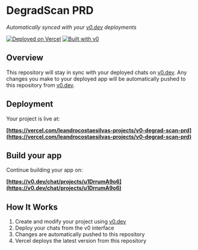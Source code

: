 # DegradScan PRD

*Automatically synced with your [v0.dev](https://v0.dev) deployments*

[![Deployed on Vercel](https://img.shields.io/badge/Deployed%20on-Vercel-black?style=for-the-badge&logo=vercel)](https://vercel.com/leandrocostaesilvas-projects/v0-degrad-scan-prd)
[![Built with v0](https://img.shields.io/badge/Built%20with-v0.dev-black?style=for-the-badge)](https://v0.dev/chat/projects/u1DrrumA9o6)

## Overview

This repository will stay in sync with your deployed chats on [v0.dev](https://v0.dev).
Any changes you make to your deployed app will be automatically pushed to this repository from [v0.dev](https://v0.dev).

## Deployment

Your project is live at:

**[https://vercel.com/leandrocostaesilvas-projects/v0-degrad-scan-prd](https://vercel.com/leandrocostaesilvas-projects/v0-degrad-scan-prd)**

## Build your app

Continue building your app on:

**[https://v0.dev/chat/projects/u1DrrumA9o6](https://v0.dev/chat/projects/u1DrrumA9o6)**

## How It Works

1. Create and modify your project using [v0.dev](https://v0.dev)
2. Deploy your chats from the v0 interface
3. Changes are automatically pushed to this repository
4. Vercel deploys the latest version from this repository

